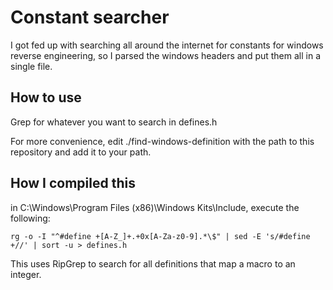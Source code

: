 # Constant searcher

I got fed up with searching all around the internet for constants for windows reverse engineering, so I parsed the windows headers and put them all in a single file.

## How to use

Grep for whatever you want to search in defines.h

For more convenience, edit ./find-windows-definition with the path to this repository and add it to your path.

## How I compiled this

in C:\Windows\Program Files (x86)\Windows Kits\Include, execute the following:

    rg -o -I "^#define +[A-Z_]+.+0x[A-Za-z0-9].*\$" | sed -E 's/#define +//' | sort -u > defines.h

This uses RipGrep to search for all definitions that map a macro to an integer.
